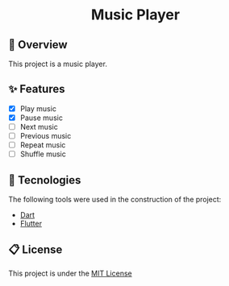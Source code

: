 <h1 align="center">
  Music Player
</h1>

## 🌱 Overview

This project is a music player.

## ✨ Features

- [x] Play music
- [x] Pause music
- [ ] Next music
- [ ] Previous music
- [ ] Repeat music
- [ ] Shuffle music

## 🚀 Tecnologies

The following tools were used in the construction of the project:

- [Dart](https://dart.dev/)
- [Flutter](https://flutter.dev/)

## 📋 License

This project is under the
[MIT License](https://github.com/geisonjr/truco-marker/blob/master/LICENSE)
